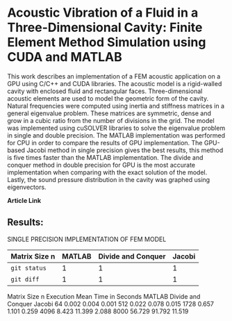 # Acoustic Vibration of a Fluid in a Three-Dimensional Cavity: Finite Element Method Simulation using CUDA and MATLAB

This work describes an implementation of a FEM acoustic application on a GPU using C/C++ and CUDA libraries. The acoustic model is a rigid-walled cavity with enclosed fluid and rectangular faces. Three-dimensional acoustic elements are used to model the geometric form of the cavity. Natural frequencies were computed using inertia and stiffness matrices in a general eigenvalue problem. These matrices are symmetric, dense and grow in a cubic ratio from the number of divisions in the grid. The model was implemented using cuSOLVER libraries to solve the eigenvalue problem in single and double precision. The MATLAB implementation was performed for CPU in order to compare the results of GPU implementation. The GPU-based Jacobi method in single precision gives the best results, this method is five times faster than the MATLAB implementation. The divide and conquer method in double precision for GPU is the most accurate implementation when comparing with the exact solution of the model. Lastly, the sound pressure distribution in the cavity was graphed using eigenvectors.

**Article Link**

## Results:

SINGLE PRECISION IMPLEMENTATION OF FEM MODEL

| Matrix Size n | MATLAB | Divide and Conquer | Jacobi |
| --- | --- |  --- |  --- | 
| `git status` | 1 |1 |1 |
| `git diff` | 1 |1 |1 |

Matrix Size n
Execution Mean Time in Seconds
MATLAB
Divide and Conquer
Jacobi
64
0.002
0.004
0.001
512
0.022
0.078
0.015
1728
0.657
1.101
0.259
4096
8.423
11.399
2.088
8000
56.729
91.792
11.519

